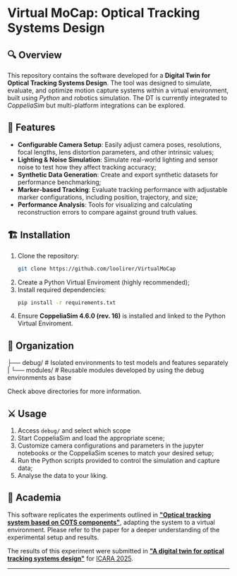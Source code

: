# Virtual MoCap: Optical Tracking Systems Design

## 🔍 Overview

This repository contains the software developed for a **Digital Twin for Optical Tracking Systems Design**. The tool was designed to simulate, evaluate, and optimize motion capture systems within a virtual environment, built using *Python* and robotics simulation. The DT is currently integrated to *CoppeliaSim* but multi-platform integrations can be explored.  

## 🔖 Features

- **Configurable Camera Setup**: Easily adjust camera poses, resolutions, focal lengths, lens distortion parameters, and other intrinsic values;
- **Lighting & Noise Simulation**: Simulate real-world lighting and sensor noise to test how they affect tracking accuracy;
- **Synthetic Data Generation**: Create and export synthetic datasets for performance benchmarking;
- **Marker-based Tracking**: Evaluate tracking performance with adjustable marker configurations, including position, trajectory, and size;
- **Performance Analysis**: Tools for visualizing and calculating reconstruction errors to compare against ground truth values.

## 🏗️ Installation 

1. Clone the repository:
    ```bash
    git clone https://github.com/loolirer/VirtualMoCap
    ```
2. Create a Python Virtual Enviroment (highly recommended);
3. Install required dependencies:
    ```bash
    pip install -r requirements.txt
    ```
4. Ensure **CoppeliaSim 4.6.0 (rev. 16)** is installed and linked to the Python Virtual Enviroment.

## 📂 Organization

├── debug/   # Isolated environments to test models and features separately 
|
└── modules/ # Reusable modules developed by using the debug environments as base 

Check above directories for more information.

## ⚔️ Usage

1. Access `debug/` and select which scope 
2. Start CoppeliaSim and load the appropriate scene;
3. Customize camera configurations and parameters in the jupyter notebooks or the CoppeliaSim scenes to match your desired setup;
4. Run the Python scripts provided to control the simulation and capture data;
5. Analyse the data to your liking.

## 📖 Academia

This software replicates the experiments outlined in **["Optical tracking system based on COTS components"](https://ieeexplore.ieee.org/document/10053039)**, adapting the system to a virtual environment. Please refer to the paper for a deeper understanding of the experimental setup and results.

The results of this experiment were submitted in **["A digital twin for optical tracking systems design"]()** for [ICARA 2025](https://www.icara.us).

---